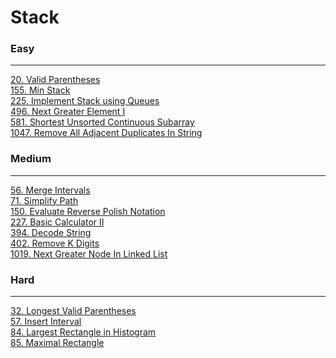 # Stack

### Easy
---
[20. Valid Parentheses](../solutions/0020-Valid%20Parentheses.md)</br>
[155. Min Stack](../solutions/0155-Min%20Stack.md)</br>
[225. Implement Stack using Queues](../solutions/0225-Implement%20Stack%20using%20Queues.md)</br>
[496. Next Greater Element I](../solutions/0496-Next%20Greater%20Element%20I.md)</br>
[581. Shortest Unsorted Continuous Subarray](../solutions/0581-Shortest%20Unsorted%20Continuous%20Subarray.md)</br>
[1047. Remove All Adjacent Duplicates In String](../solutions/1047-Remove%20All%20Adjacent%20Duplicates%20In%20String.md)</br>

### Medium
---
[56. Merge Intervals](../solutions/0056-Merge%20Intervals.md)</br>
[71. Simplify Path](../solutions/0071-Simplify%20Path.md)</br>
[150. Evaluate Reverse Polish Notation](../solutions/0150-Evaluate%20Reverse%20Polish%20Notation.md)</br>
[227. Basic Calculator II](../solutions/0227-Basic%20Calculator%20II.md)</br>
[394. Decode String](../solutions/0394-Decode%20String.md)</br>
[402. Remove K Digits](../solutions/0402-Remove%20K%20Digits.md)</br>
[1019. Next Greater Node In Linked List](../solutions/1019-Next%20Greater%20Node%20In%20Linked%20List.md)</br>

### Hard
---
[32. Longest Valid Parentheses](../solutions/0032-Longest%20Valid%20Parentheses.md)</br>
[57. Insert Interval](../solutions/0057-Insert%20Interval.md)</br>
[84. Largest Rectangle in Histogram](../solutions/0084-Largest%20Rectangle%20in%20Histograml.md)</br>
[85. Maximal Rectangle](../solutions/0085-Maximal%20Rectangle.md)</br>
